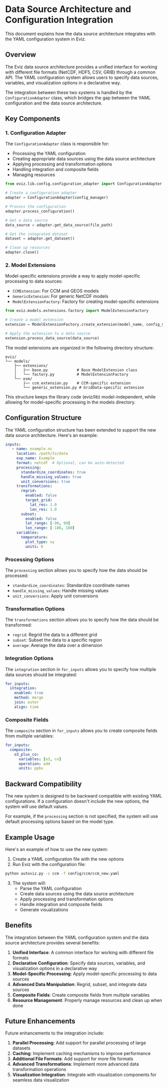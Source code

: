 # Data Source Architecture and Configuration Integration

This document explains how the data source architecture integrates with the YAML configuration system in Eviz.

## Overview

The Eviz data source architecture provides a unified interface for working with different file formats (NetCDF, HDF5, CSV, GRIB) through a common API. The YAML configuration system allows users to specify data sources, variables, and visualization options in a declarative way.

The integration between these two systems is handled by the `ConfigurationAdapter` class, which bridges the gap between the YAML configuration and the data source architecture.

## Key Components

### 1. Configuration Adapter

The `ConfigurationAdapter` class is responsible for:

- Processing the YAML configuration
- Creating appropriate data sources using the data source architecture
- Applying processing and transformation options
- Handling integration and composite fields
- Managing resources

```python
from eviz.lib.config.configuration_adapter import ConfigurationAdapter

# Create a configuration adapter
adapter = ConfigurationAdapter(config_manager)

# Process the configuration
adapter.process_configuration()

# Get a data source
data_source = adapter.get_data_source(file_path)

# Get the integrated dataset
dataset = adapter.get_dataset()

# Clean up resources
adapter.close()
```

### 2. Model Extensions

Model-specific extensions provide a way to apply model-specific processing to data sources:

- `CCMExtension`: For CCM and GEOS models
- `GenericExtension`: For generic NetCDF models
- `ModelExtensionFactory`: Factory for creating model-specific extensions

```python
from eviz.models.extensions.factory import ModelExtensionFactory

# Create a model extension
extension = ModelExtensionFactory.create_extension(model_name, config_manager)

# Apply the extension to a data source
extension.process_data_source(data_source)
```

The model extensions are organized in the following directory structure:

```
eviz/
└── models/
    ├── extensions/
    │   ├── base.py             # Base ModelExtension class
    │   └── factory.py          # ModelExtensionFactory
    └── esm/
        ├── ccm_extension.py    # CCM-specific extension
        └── generic_extension.py # GridData-specific extension
```

This structure keeps the library code (eviz/lib) model-independent, while allowing for model-specific processing in the models directory.

## Configuration Structure

The YAML configuration structure has been extended to support the new data source architecture. Here's an example:

```yaml
inputs:
   - name: example.nc
     location: /path/to/data
     exp_name: Example
     format: netcdf  # Optional, can be auto-detected
     processing:
       standardize_coordinates: true
       handle_missing_values: true
       unit_conversions: true
     transformations:
       regrid:
         enabled: false
         target_grid:
           lat_res: 1.0
           lon_res: 1.0
       subset:
         enabled: false
         lat_range: [-90, 90]
         lon_range: [-180, 180]
     variables:
       temperature:
         plot_type: xy
         units: K
```

### Processing Options

The `processing` section allows you to specify how the data should be processed:

- `standardize_coordinates`: Standardize coordinate names
- `handle_missing_values`: Handle missing values
- `unit_conversions`: Apply unit conversions

### Transformation Options

The `transformations` section allows you to specify how the data should be transformed:

- `regrid`: Regrid the data to a different grid
- `subset`: Subset the data to a specific region
- `average`: Average the data over a dimension

### Integration Options

The `integration` section in `for_inputs` allows you to specify how multiple data sources should be integrated:

```yaml
for_inputs:
  integration:
    enabled: true
    method: merge
    join: outer
    align: time
```

### Composite Fields

The `composite` section in `for_inputs` allows you to create composite fields from multiple variables:

```yaml
for_inputs:
  composite:
    o3_plus_co:
      variables: [o3, co]
      operation: add
      units: ppbv
```

## Backward Compatibility

The new system is designed to be backward compatible with existing YAML configurations. If a configuration doesn't include the new options, the system will use default values.

For example, if the `processing` section is not specified, the system will use default processing options based on the model type.

## Example Usage

Here's an example of how to use the new system:

1. Create a YAML configuration file with the new options
2. Run Eviz with the configuration file:

```bash
python autoviz.py -s ccm -f config/ccm/ccm_new.yaml
```

3. The system will:
   - Parse the YAML configuration
   - Create data sources using the data source architecture
   - Apply processing and transformation options
   - Handle integration and composite fields
   - Generate visualizations

## Benefits

The integration between the YAML configuration system and the data source architecture provides several benefits:

1. **Unified Interface**: A common interface for working with different file formats
2. **Declarative Configuration**: Specify data sources, variables, and visualization options in a declarative way
3. **Model-Specific Processing**: Apply model-specific processing to data sources
4. **Advanced Data Manipulation**: Regrid, subset, and integrate data sources
5. **Composite Fields**: Create composite fields from multiple variables
6. **Resource Management**: Properly manage resources and clean up when done

## Future Enhancements

Future enhancements to the integration include:

1. **Parallel Processing**: Add support for parallel processing of large datasets
2. **Caching**: Implement caching mechanisms to improve performance
3. **Additional File Formats**: Add support for more file formats
4. **Advanced Transformations**: Implement more advanced data transformation operations
5. **Visualization Integration**: Integrate with visualization components for seamless data visualization
